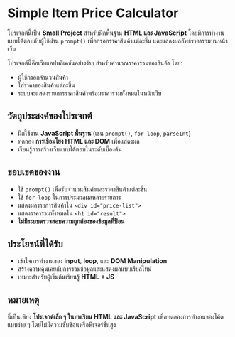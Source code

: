 # Simple Item Price Calculator

โปรเจกต์นี้เป็น **Small Project** สำหรับฝึกพื้นฐาน **HTML และ JavaScript** โดยมีการทำงานแบบโต้ตอบกับผู้ใช้ผ่าน `prompt()` เพื่อกรอกราคาสินค้าแต่ละชิ้น และแสดงผลลัพธ์ราคารวมบนหน้าเว็บ

โปรเจกต์นี้คือเว็บแอปพลิเคชันอย่างง่าย สำหรับคำนวณราคารวมของสินค้า โดย:

* ผู้ใช้กรอกจำนวนสินค้า
* ใส่ราคาของสินค้าแต่ละชิ้น
* ระบบจะแสดงรายการราคาสินค้าพร้อมราคารวมทั้งหมดในหน้าเว็บ

## วัตถุประสงค์ของโปรเจกต์

* ฝึกใช้งาน **JavaScript พื้นฐาน** (เช่น `prompt()`, `for loop`, `parseInt`)
* ทดลอง **การเชื่อมโยง HTML และ DOM** เพื่อแสดงผล
* เรียนรู้การสร้างเว็บแบบโต้ตอบในระดับเบื้องต้น

## ขอบเขตของงาน

* ใช้ `prompt()` เพื่อรับจำนวนสินค้าและราคาสินค้าแต่ละชิ้น
* ใช้ `for loop` ในการประมวลผลหลายรายการ
* แสดงผลรายการสินค้าใน `<div id="price-list">`
* แสดงราคารวมทั้งหมดใน `<h1 id="result">`
* **ไม่มีระบบตรวจสอบความถูกต้องของข้อมูลที่ป้อน**

## ประโยชน์ที่ได้รับ

* เข้าใจการทำงานของ **input**, **loop**, และ **DOM Manipulation**
* สร้างความคุ้นเคยกับการรวมข้อมูลและแสดงผลแบบเรียลไทม์
* เหมาะสำหรับผู้เริ่มต้นเรียนรู้ **HTML + JS**

## หมายเหตุ

นี่เป็นเพียง **โปรเจกต์เล็ก ๆ ในบทเรียน HTML และ JavaScript** เพื่อทดลองการทำงานของโค้ดแบบง่าย ๆ โดยไม่มีความซับซ้อนหรือฟีเจอร์ขั้นสูง
